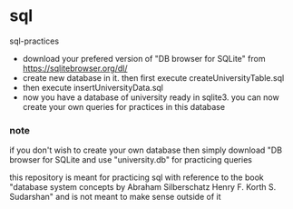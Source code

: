 # sql
sql-practices

- download your prefered version of "DB browser for SQLite" from https://sqlitebrowser.org/dl/
- create new database in it. then first execute createUniversityTable.sql 
- then execute insertUniversityData.sql
- now you have a database of university ready in sqlite3. you can now create your own queries for practices in this database

### note
if you don't wish to create your own database then simply download "DB browser for SQLite and use "university.db" for practicing queries


this repository is meant for practicing sql with reference to the book 
"database system concepts by Abraham Silberschatz Henry F. Korth S. Sudarshan" and is not meant to make sense outside of it


